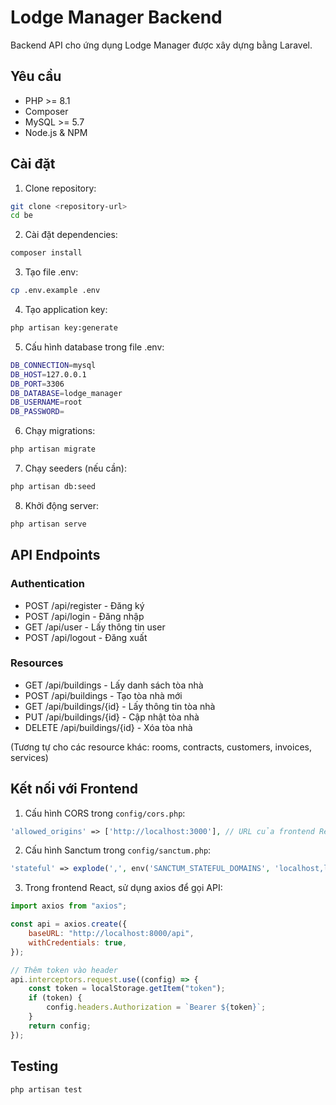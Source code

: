 # Lodge Manager Backend

Backend API cho ứng dụng Lodge Manager được xây dựng bằng Laravel.

## Yêu cầu

-   PHP >= 8.1
-   Composer
-   MySQL >= 5.7
-   Node.js & NPM

## Cài đặt

1. Clone repository:

```bash
git clone <repository-url>
cd be
```

2. Cài đặt dependencies:

```bash
composer install
```

3. Tạo file .env:

```bash
cp .env.example .env
```

4. Tạo application key:

```bash
php artisan key:generate
```

5. Cấu hình database trong file .env:

```bash
DB_CONNECTION=mysql
DB_HOST=127.0.0.1
DB_PORT=3306
DB_DATABASE=lodge_manager
DB_USERNAME=root
DB_PASSWORD=
```

6. Chạy migrations:

```bash
php artisan migrate
```

7. Chạy seeders (nếu cần):

```bash
php artisan db:seed
```

8. Khởi động server:

```bash
php artisan serve
```

## API Endpoints

### Authentication

-   POST /api/register - Đăng ký
-   POST /api/login - Đăng nhập
-   GET /api/user - Lấy thông tin user
-   POST /api/logout - Đăng xuất

### Resources

-   GET /api/buildings - Lấy danh sách tòa nhà
-   POST /api/buildings - Tạo tòa nhà mới
-   GET /api/buildings/{id} - Lấy thông tin tòa nhà
-   PUT /api/buildings/{id} - Cập nhật tòa nhà
-   DELETE /api/buildings/{id} - Xóa tòa nhà

(Tương tự cho các resource khác: rooms, contracts, customers, invoices, services)

## Kết nối với Frontend

1. Cấu hình CORS trong `config/cors.php`:

```php
'allowed_origins' => ['http://localhost:3000'], // URL của frontend React
```

2. Cấu hình Sanctum trong `config/sanctum.php`:

```php
'stateful' => explode(',', env('SANCTUM_STATEFUL_DOMAINS', 'localhost,localhost:3000')),
```

3. Trong frontend React, sử dụng axios để gọi API:

```javascript
import axios from "axios";

const api = axios.create({
    baseURL: "http://localhost:8000/api",
    withCredentials: true,
});

// Thêm token vào header
api.interceptors.request.use((config) => {
    const token = localStorage.getItem("token");
    if (token) {
        config.headers.Authorization = `Bearer ${token}`;
    }
    return config;
});
```

## Testing

```bash
php artisan test
```
